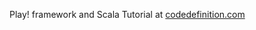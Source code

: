 Play! framework and Scala Tutorial at [codedefinition.com](http://codedefinition.com/blog/9-play-framework-tutorial-with-scala/)
